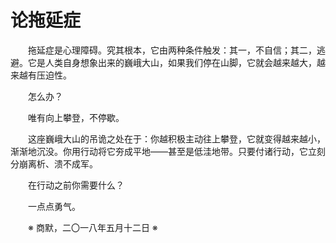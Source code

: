 # 论拖延症

&emsp;&emsp;拖延症是心理障碍。究其根本，它由两种条件触发：其一，不自信；其二，逃避。它是人类自身想象出来的巍峨大山，如果我们停在山脚，它就会越来越大，越来越有压迫性。

&emsp;&emsp;怎么办？

&emsp;&emsp;唯有向上攀登，不停歇。

&emsp;&emsp;这座巍峨大山的吊诡之处在于：你越积极主动往上攀登，它就变得越来越小，渐渐地沉没。你用行动将它夯成平地——甚至是低洼地带。只要付诸行动，它立刻分崩离析、溃不成军。

&emsp;&emsp;在行动之前你需要什么？

&emsp;&emsp;一点点勇气。

&emsp;&emsp;※ 商默，二〇一八年五月十二日 ※